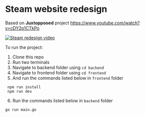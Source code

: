 # Steam website redesign

Based on **Juxtopposed** project https://www.youtube.com/watch?v=cDY2p1CTkPo

[![Steam redesign video](https://img.youtube.com/vi/cDY2p1CTkPo/0.jpg)](https://www.youtube.com/watch?v=cDY2p1CTkPo 'I Redesigned the ENTIRE Steam UI from Scratch')

To run the project:

1. Clone this repo
2. Run two terminals
3. Navigate to backend folder using `cd backend`
4. Navigate to frontend folder using `cd frontend`
5. And run the commands listed below in `frontend` folder

```
 npm run install
 npm run dev
```

6. Run the commands listed below in `backend` folder

```
go run main.go
```
